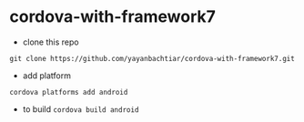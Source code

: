 # cordova-with-framework7

* clone this repo
```
git clone https://github.com/yayanbachtiar/cordova-with-framework7.git
```
* add platform
```
cordova platforms add android
```

* to build
```cordova build android```
